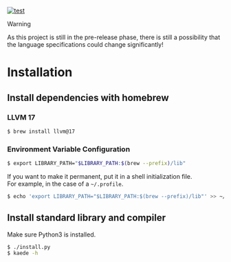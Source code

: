 [![test](https://github.com/yohashinoio/kaede/actions/workflows/test.yml/badge.svg)](https://github.com/yohashinoio/kaede/actions/workflows/test.yml)

> [!WARNING]
> As this project is still in the pre-release phase, there is still a possibility that the language specifications could change significantly!

# Installation

## Install dependencies with homebrew

### LLVM 17

```bash
$ brew install llvm@17
```

### Environment Variable Configuration

```bash
$ export LIBRARY_PATH="$LIBRARY_PATH:$(brew --prefix)/lib"
```

If you want to make it permanent, put it in a shell initialization file.<br/>
For example, in the case of a `~/.profile`.

```bash
$ echo 'export LIBRARY_PATH="$LIBRARY_PATH:$(brew --prefix)/lib"' >> ~/.profile
```

## Install standard library and compiler

Make sure Python3 is installed.

```bash
$ ./install.py
$ kaede -h
```
